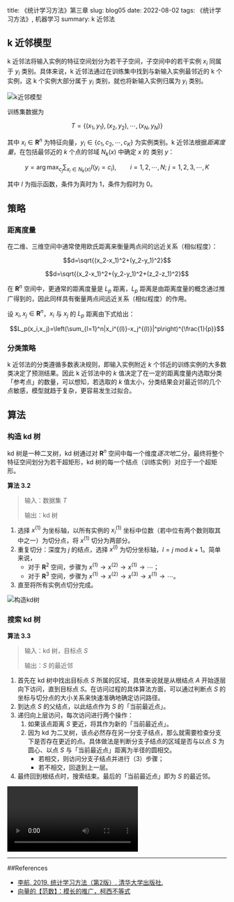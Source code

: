 title: 《统计学习方法》第三章
slug: blog05
date: 2022-08-02
tags: 《统计学习方法》, 机器学习
summary: k 近邻法

## k 近邻模型

k 近邻法将输入实例的特征空间划分为若干子空间，子空间中的若干实例 $x_i$ 同属于 $y_i$ 类别。具体来说，k 近邻法通过在训练集中找到与新输入实例最邻近的 k 个实例，这 k 个实例大部分属于 $y_i$ 类别，就也将新输入实例归属为 $y_i$ 类别。

![k近邻模型](https://storage.live.com/items/4D18B16B8E0B1EDB!7519?authkey=ALYpzW-ZQ_VBXTU)

训练集数据为

$$
T=\{ (x_1,y_1),(x_2,y_2),\cdots,(x_N,y_N) \}
$$

其中 $x_i\in\mathbf{R}^n$ 为特征向量，$y_i\in\{c_1,c_2,\cdots,c_K\}$ 为实例类别。k 近邻法根据<em>距离度量</em>，在包括最邻近的 $k$ 个点的邻域 $N_k(x)$ 中确定 $x$ 的 类别 $y$：


$$y=\arg \max_{c_j}\sum_{x_i\in N_k(x)}I(y_i=c_i),\qquad i=1,2,\cdots,N;\ j=1,2,3,\cdots,K$$

其中 $I$ 为指示函数，条件为真时为 $1$，条件为假时为 $0$。

## 策略

### 距离度量

在二维、三维空间中通常使用欧氏距离来衡量两点间的远近关系（相似程度）：

$$d=\sqrt{(x_2-x_1)^2+(y_2-y_1)^2}$$

$$d=\sqrt{(x_2-x_1)^2+(y_2-y_1)^2+(z_2-z_1)^2}$$

在 $\mathbf{R}^n$ 空间中，更通常的距离度量是 $L_p$ 距离，$L_p$ 距离是由距离度量的概念通过推广得到的，因此同样具有衡量两点间远近关系（相似程度）的作用。

设 $x_i,x_j\in\mathbf{R}^n$，$x_i$ 与 $x_j$ 的 $L_p$ 距离由下式给出：

$$L_p(x_i,x_j)=\left(\sum_{l=1}^n|x_i^{(l)}-x_j^{(l)}|^p\right)^{\frac{1}{p}}$$

### 分类策略

k 近邻法的分类遵循多数表决规则，即输入实例附近 $k$ 个邻近的训练实例的大多数类决定了预测结果。因此 k 近邻法中的 $k$ 值决定了在一定的距离度量内选取分类「参考点」的数量，可以想知，若选取的 $k$ 值太小，分类结果会对最近邻的几个点敏感，模型就趋于复杂，更容易发生过拟合。

## 算法

### 构造 kd 树

kd 树是一种二叉树，kd 树通过对 $\mathbf{R}^n$ 空间中每一个维度<em>逐次地</em>二分，最终将整个特征空间划分为若干超矩形，kd 树的每一个结点（训练实例）对应于一个超矩形。

**算法 3.2**

> 输入：数据集 $T$
>
> 输出：kd 树

1. 选择 $x^{(1)}$ 为坐标轴，以所有实例的 $x_i^{(1)}$ 坐标中位数（若中位有两个数则取其中之一）为切分点，将 $x^{(1)}$ 切分为两部分。
2. 重复切分：深度为 $j$ 的结点，选择 $x^{(l)}$ 为切分坐标轴，$l=j\ \mathrm{mod}\ k+1$。简单来说，
    - 对于 $\mathbf{R}^2$ 空间，步骤为 $x^{(1)}\rightarrow x^{(2)}\rightarrow x^{(1)}\rightarrow\cdots$；
    - 对于 $\mathbf{R}^3$ 空间，步骤为 $x^{(1)}\rightarrow x^{(2)}\rightarrow x^{(3)}\rightarrow x^{(1)}\rightarrow\cdots$。
3. 直至将所有实例点切分完成。

![构造kd树](https://storage.live.com/items/4D18B16B8E0B1EDB!7521?authkey=ALYpzW-ZQ_VBXTU)

### 搜索 kd 树

**算法 3.3**

> 输入：kd 树，目标点 $S$
>
> 输出：$S$ 的最近邻

1. 首先在 kd 树中找出目标点 $S$ 所属的区域，具体来说就是从根结点 $A$ 开始逐层向下访问，直到目标点 $S$。在访问过程的具体算法方面，可以通过判断点 $S$ 的坐标与切分点的大小关系来快速准确地确定访问路径。
2. 到达点 $S$ 的父结点，以此结点作为 $S$ 的「当前最近点」。
3. 递归向上层访问，每次访问进行两个操作：
    1. 如果该点距离 $S$ 更近，将其作为新的「当前最近点」。
    2. 因为 kd 为二叉树，该点必然存在另一分支子结点，那么就需要检查分支下是否存在更近的点。具体做法是判断分支子结点的区域是否与以点 $S$ 为圆心、以点 $S$ 与「当前最近点」距离为半径的圆相交。
        - 若相交，则访问分支子结点并进行（3）步骤；
        - 若不相交，回退到上一层。
4. 最终回到根结点时，搜索结束。最后的「当前最近点」即为 $S$ 的最近邻。

<video controls>
  <source src="https://api.onedrive.com/v1.0/shares/s!AtseC45rsRhNumKI-2A9UTX-DXZs/root/content"  type="video/mp4">
</video>

---

##References

- [李航, 2019. 统计学习方法（第2版）. 清华大学出版社.](https://book.douban.com/subject/33437381/)
- [向量的【范数】：模长的推广，柯西不等式](https://www.bilibili.com/video/BV1GM4y1c78K?spm_id_from=333.337.search-card.all.click&vd_source=a5a1b5dd5c760997f9e16b7806d64651)
